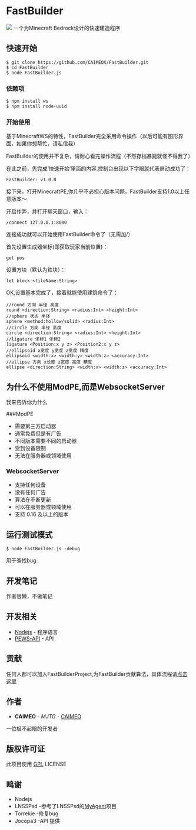 # FastBuilder
![](https://coding.net/u/CAIMEO/p/FastBuilder/git/raw/master/images/FastBuilder.jpg)
一个为Minecraft Bedrock设计的快速建造程序

## 快速开始

```
$ git clone https://github.com/CAIMEOX/FastBuilder.git
$ cd FastBuilder
$ node FastBuilder.js
```

### 依赖项

```
$ npm install ws
$ npm install node-uuid
```

### 开始使用

基于MinecraftWS的特性，FastBuilder完全采用命令操作（以后可能有图形界面，如果你想帮忙，请私信我）

FastBuilder的使用并不复杂，请耐心看完操作流程（不然存档暴毙就怪不得我了）

在此之前，先完成‘快速开始’里面的内容.控制台出现以下字眼就代表启动成功了：

```
FastBuilder: v1.0.0
```

接下来，打开MinecraftPE,你几乎不必担心版本问题，FastBuilder支持1.0以上任意版本～

开启作弊，并打开聊天窗口，输入：

```
/connect 127.0.0.1:8080
```

连接成功就可以开始使用FastBuilder命令了（无需加/）

首先设置生成器坐标(即获取玩家当前位置)：

```
get pos
```

设置方块（默认为铁块）：

```
let block <tileName:String>
```

OK,设置基本完成了，接着就能使用建筑命令了：

```
//round 方向 半径 高度
round <direction:String> <radius:Int> <height:Int>
//sphere 状态 半径
sphere <method:hollow/solid> <radius:Int>
//circle 方向 半径 高度
circle <direction:String> <radius:Int> <height:Int>
//ligature 坐标1 坐标2
ligature <Position:x y z> <Position2:x y z>
//ellipsoid x宽度 y宽度 z宽度 精度
ellipsoid <width:x> <width:y> <width:z> <accuracy:Int>
//ellipse 方向 x长度 z宽度 高度 精度
ellipse <direction:String> <width:x> <width:z> <accuracy:Int>
```
## 为什么不使用ModPE,而是WebsocketServer

我来告诉你为什么

###ModPE
* 需要第三方启动器
* 通常免费但是有广告
* 不同版本需要不同的启动器 
* 受到设备限制
* 无法在服务器或领域使用 

### WebsocketServer
* 支持任何设备
* 没有任何广告
* 算法在不断更新
* 可以在服务器或领域使用
* 支持 0.16 及以上的版本

## 运行测试模式

```
$ node FastBuilder.js -debug
```
用于查找bug.


## 开发笔记

作者很懒，不做笔记

## 开发相关

* [Nodejs](http://nodejs.org) - 程序语言
* [PEWS-API](https://github.com/jocopa3/PEWS-API.git) - API

## 贡献

任何人都可以加入FastBuilderProject,为FastBuilder贡献算法，具体流程请[点击这里](https://github.com/CAIMEOX/FastBuilder/blob/master/Algorithms.md)

## 作者

* **CAIMEO** - *MJTG* - [CAIMEO](https://github.com/CAIMEOX)

一位极不起眼的开发者

## 版权许可证

此项目使用  [GPL](LICENSE.md) LICENSE

## 鸣谢

* Nodejs
* LNSSPsd  -参考了LNSSPsd的[MyAgent](https://github.com/mcpews/MyAgent.git)项目
* Torrekie  -修复bug
* Jocopa3  -API 提供


